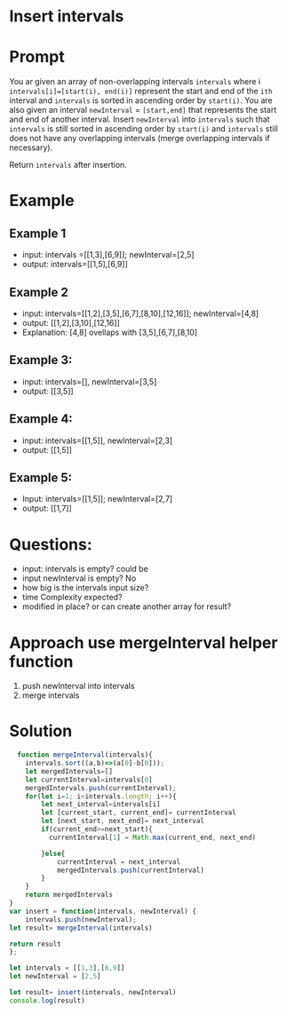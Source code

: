 # Insert intervals
# Prompt
You ar given an array of non-overlapping intervals `intervals` where i
`intervals[i]=[start(i), end(i)]` represent the start and end of the `ith` interval and `intervals` is sorted in ascending order by `start(i)`. You are also given an interval `newInterval` = `[start,end]` that represents the start and end of another interval.
Insert `newInterval` into `intervals` such that `intervals` is still sorted in ascending order by `start(i)` and `intervals` still does not have any overlapping intervals (merge overlapping intervals if necessary).

Return `intervals` after insertion.

# Example
## Example 1
 - input: intervals =[[1,3],[6,9]]; newInterval=[2,5]
 - output: intervals=[[1,5],[6,9]]
## Example 2
- input: intervals=[[1,2],[3,5],[6,7],[8,10],[12,16]]; newInterval=[4,8]
- output: [[1,2],[3,10],[12,16]]
- Explanation: [4,8] ovellaps with [3,5],[6,7],[8,10]
## Example 3:
- input: intervals=[], newInterval=[3,5]
- output: [[3,5]]

## Example 4:
- input: intervals=[[1,5]], newInterval=[2,3]
- output: [[1,5]]

## Example 5:
- Input: intervals=[[1,5]]; newInterval=[2,7]
- output: [[1,7]]

# Questions:
- input: intervals is empty? could be
- input newInterval is empty? No
- how big is the intervals input size?
- time Complexity expected?
- modified in place? or can create another array for result?
# Approach use mergeInterval helper function
1. push newInterval into intervals
2. merge intervals

# Solution
```js
  function mergeInterval(intervals){
    intervals.sort((a,b)=>(a[0]-b[0]));
    let mergedIntervals=[]
    let currentInterval=intervals[0]
    mergedIntervals.push(currentInterval);
    for(let i=1; i<intervals.length; i++){
        let next_interval=intervals[i]
        let [current_start, current_end]= currentInterval
        let [next_start, next_end]= next_interval
        if(current_end>=next_start){
          currentInterval[1] = Math.max(current_end, next_end)

        }else{
            currentInterval = next_interval
            mergedIntervals.push(currentInterval)
        }
    }
    return mergedIntervals
}
var insert = function(intervals, newInterval) {
    intervals.push(newInterval);
let result= mergeInterval(intervals)

return result
};

let intervals = [[1,3],[6,9]]
let newInterval = [2,5]

let result= insert(intervals, newInterval)
console.log(result)
```





